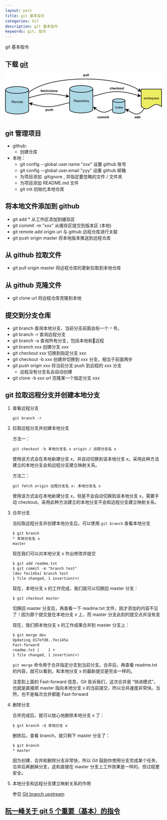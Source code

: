 ```yaml
---
layout: post
title: git 基本指令
categories: Git
description: git 基本指令
keywords: git, 指令
---
```


git 基本指令

## 下载 [git](https://git-scm.com/)

![](/assets/images/posts/git/bg2014061202.jpg)

## git 管理项目
* github:
	* 创建仓库
* 本地：
	* git config --global  user.name "xxx"  设置 github 账号
	* git config --global user.email "yyy"  设置 github 邮箱
	* 为项目添加 .gitignore , 并指定要忽略的文件 / 文件夹
	* 为项目添加 README.md 文件
	* git init  初始化本地仓库

## 将本地文件添加到 github
* git add * 从工作区添加到缓存区
* git commit -m "xxx" 从缓存区提交到版本区 (本地)
* git remote add origin url  与 github 远程仓库进行关联
* git push origin master 将本地版本推送到远程仓库

## 从 github 拉取文件
* git pull origin master 将远程仓库的更新拉取到本地仓库

## 从 github 克隆文件
* git clone url 将远程仓库克隆到本地

## 提交到分支仓库
* git branch  	查询本地分支，当前分支前面会标一个 `*` 号。
* git branch -r 查询远程分支
* git branch -a 查询所有分支，包括本地和远程
* git branch xxx  	创建分支 xxx
* git checkout xxx  	切换到指定分支 xxx
* git checkout -b xxx 创建并切换到 xxx 分支，相当于前面两步
* git push origin xxx  	将当前分支 push 到远程的 xxx 分支
	* 远程没有分支名会自动创建
* git clone -b xxx url 	克隆某一个指定分支 xxx

## git 拉取远程分支并创建本地分支
1. 查看远程分支

	```
	git branch -r
	```
2. 拉取远程分支并创建本地分支

	方法一：

	```
	git checkout -b 本地分支名 x origin / 远程分支名 x
	```

	使用该方式会在本地新建分支 x，并自动切换到该本地分支 x。采用此种方法建立的本地分支会和远程分支建立映射关系。

	方法二：

	```
	git fetch origin 远程分支名 x: 本地分支名 x
	```

	使用该方式会在本地新建分支 x，但是不会自动切换到该本地分支 x，需要手动 checkout。采用此种方法建立的本地分支不会和远程分支建立映射关系。

3. 合并分支

	当拉取远程分支并创建本地分支后，可以使用 `git branch` 查看本地分支

	```
	$ git branch
	* 本地分支名 x
  	master
	```
	现在我们可以对本地分支 x 作出修改并提交
	```
	$ git add readme.txt
	$ git commit -m "branch test"
	[dev fec145a] branch test
	1 file changed, 1 insertion(+)
	```
	现在，本地分支 x 的工作完成，我们就可以切换回 master 分支：
	```
	$ git checkout master
	```
	切换回 master 分支后，再查看一下 readme.txt 文件，刚才添加的内容不见了！因为那个提交是在本地分支 x 上，而 master 分支此刻的提交点并没有变

	现在，我们把本地分支 x 的工作成果合并到 master 分支上：
	```
	$ git merge dev
	Updating d17efd8..fec145a
	Fast-forward
	readme.txt |    1 +
	1 file changed, 1 insertion(+)
	```
	`git merge` 命令用于合并指定分支到当前分支。合并后，再查看 readme.txt 的内容，就可以看到，和本地分支 x 的最新提交是完全一样的。

	注意到上面的 Fast-forward 信息，Git 告诉我们，这次合并是 “快进模式”，也就是直接把 master 指向本地分支 x 的当前提交，所以合并速度非常快。当然，也不是每次合并都能 Fast-forward

4. 删除分支

	合并完成后，就可以放心地删除本地分支 x 了：
	```
	$ git branch -d 本地分支 x
	```
	删除后，查看 branch，就只剩下 master 分支了：
	```
	$ git branch
	* master
	```
	因为创建、合并和删除分支非常快，所以 Git 鼓励你使用分支完成某个任务，合并后再删掉分支，这和直接在 master 分支上工作效果是一样的，但过程更安全。


5. 本地分支和远程分支建立映射关系的作用

	参见 [Git branch upstream](https://lhajh.github.io/git/2017/01/20/git-local-branch-and-remote-branch-establish-mapping-relationship.html)


## [阮一峰关于 git 5 个重要（基本）的指令](http://www.ruanyifeng.com/blog/2014/06/git_remote.html)